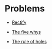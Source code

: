 # Problems


 - [Rectify](../Rectify/index.md)
    
 - [The five whys](../The%20five%20whys/index.md)
    
 - [The rule of holes](../The%20rule%20of%20holes/index.md)
    
